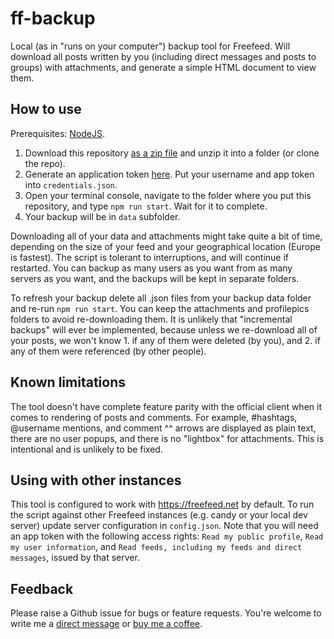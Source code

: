# ff-backup

Local (as in "runs on your computer") backup tool for Freefeed. Will download all posts written by you (including direct messages and posts to groups) with attachments, and generate a simple HTML document to view them.

## How to use

Prerequisites: [NodeJS](https://nodejs.org/en/).

1. Download this repository [as a zip file](https://github.com/n1313/ff-backup/archive/master.zip) and unzip it into a folder (or clone the repo).
1. Generate an application token [here](https://freefeed.net/settings/app-tokens/create?title=ff-backup&scopes=read-my-info%20read-feeds). Put your username and app token into `credentials.json`.
1. Open your terminal console, navigate to the folder where you put this repository, and type `npm run start`. Wait for it to complete.
1. Your backup will be in `data` subfolder.

Downloading all of your data and attachments might take quite a bit of time, depending on the size of your feed and your geographical location (Europe is fastest). The script is tolerant to interruptions, and will continue if restarted. You can backup as many users as you want from as many servers as you want, and the backups will be kept in separate folders.

To refresh your backup delete all .json files from your backup data folder and re-run `npm run start`. You can keep the attachments and profilepics folders to avoid re-downloading them. It is unlikely that "incremental backups" will ever be implemented, because unless we re-download all of your posts, we won't know 1. if any of them were deleted (by you), and 2. if any of them were referenced (by other people).

## Known limitations

The tool doesn't have complete feature parity with the official client when it comes to rendering of posts and comments. For example, #hashtags, @username mentions, and comment ^^ arrows are displayed as plain text, there are no user popups, and there is no "lightbox" for attachments. This is intentional and is unlikely to be fixed.

## Using with other instances

This tool is configured to work with https://freefeed.net by default. To run the script against other Freefeed instances (e.g. candy or your local dev server) update server configuration in `config.json`. Note that you will need an app token with the following access rights: `Read my public profile`, `Read my user information`, and `Read feeds, including my feeds and direct messages`, issued by that server.

## Feedback

Please raise a Github issue for bugs or feature requests. You're welcome to write me a [direct message](https://freefeed.net/filter/direct?to=n1313) or [buy me a coffee](https://www.buymeacoffee.com/n1313).
